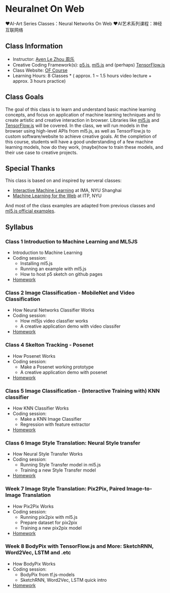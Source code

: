 # Neuralnet On Web
❤️AI-Art Series Classes：Neural Networks On Web ❤️AI艺术系列课程：神经互联网络

## Class Information
* Instructor: [Aven Le Zhou 周乐](https://www.aven.cc)
* Creative Coding Framework(s): [p5.js](https://p5js.org/), [ml5.js](https://ml5js.org/) and (perhaps) [TensorFlow.js](https://js.tensorflow.org/)
* Class Website: [OF Course](https://ofcourse.io)
* Learning Hours: 8 Classes * ( approx. 1 ~ 1.5 hours video lecture + approx. 3 hours practice)

## Class Goals
The goal of this class is to learn and understand basic machine learning concepts, and focus on application of machine learning techniques and to create artistic and creative interaction in browser. Libraries like [ml5.js](https://ml5js.org/) and [TensorFlow.js](https://js.tensorflow.org/) will be covered. In the class, we will run models in the browser using high-level APIs from ml5.js, as well as TensorFlow.js to custom software/website to achieve creative goals. At the completion of this course, students will have a good understanding of a few machine learning models, how do they work, (maybe)how to train these models, and their use case to creative projects.

## Special Thanks
This class is based on and inspired by serveral classes:
* [Interactive Machine Learning](https://github.com/imachines/IMA-Interactive-Machine-Learning) at IMA, NYU Shanghai
* [Machine Learning for the Web](https://github.com/yining1023/machine-learning-for-the-web) at ITP, NYU

And most of the class examples are adapted from previous classes and [ml5.js official examples](https://ml5js.org/docs/quick-start).

## Syllabus
### Class 1 Introduction to Machine Learning and ML5JS

* Introduction to Machine Learning
* Coding session:
  * Installing ml5.js
  * Running an example with ml5.js
  * How to host p5 sketch on github pages
* [Homework]()

### Class 2 Image Classification - MobileNet and Video Classification

* How Neural Networks Classifier Works
* Coding session:
  * How ml5js video classfier works
  * A creative application demo with video classifer
* [Homework]()

### Class 4 Skelton Tracking - Posenet 

* How Posenet Works
* Coding session:
  * Make a Posenet working prototype
  * A creative application demo with posenet
* [Homework]()

### Class 5 Image Classification - (Interactive Training with) KNN classifier 

* How KNN Classifier Works
* Coding session:
  * Make a KNN Image Classifier
  * Regression with feature extractor
* [Homework]()

### Class 6 Image Style Translation: Neural Style transfer

* How Neural Style Transfer Works
* Coding session:
  * Running Style Transfer model in ml5.js
  * Training a new Style Transfer model
* [Homework]()

### Week 7 Image Style Translation: Pix2Pix, Paired Image-to-Image Translation

* How Pix2Pix Works
* Coding session:
  * Running pix2pix with ml5.js
  * Prepare dataset for pix2pix
  * Training a new pix2pix model
* [Homework]()

### Week 8 BodyPix with TensorFlow.js and More: SketchRNN, Word2Vec, LSTM and .etc

* How BodyPix Works
* Coding session:
  - BodyPix from tf.js-models
  - SketchRNN, Word2Vec, LSTM quick intro
* [Homework]()
